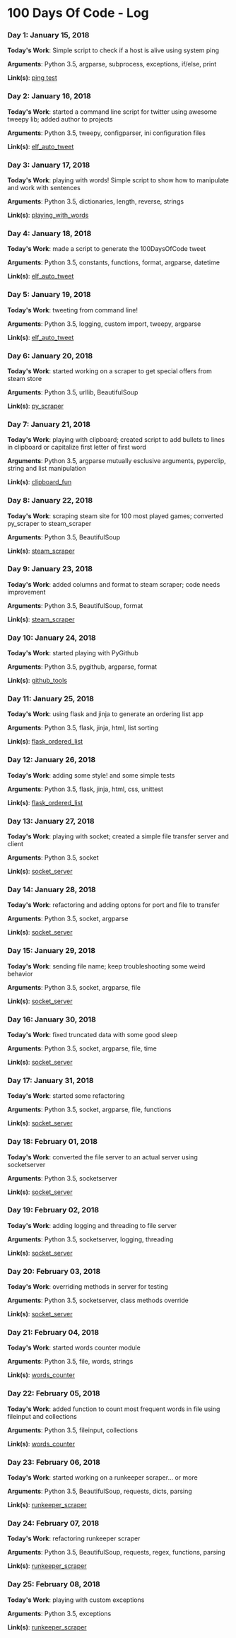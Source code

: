 # 100 Days Of Code - Log

### Day 1: January 15, 2018

**Today's Work**: Simple script to check if a host is alive using system ping

**Arguments**: Python 3.5, argparse, subprocess, exceptions, if/else, print

**Link(s)**: [ping test](ping_test)

### Day 2: January 16, 2018

**Today's Work**: started a command line script for twitter using awesome tweepy lib; added author to projects

**Arguments**: Python 3.5, tweepy, configparser, ini configuration files

**Link(s)**: [elf_auto_tweet](elf_auto_tweet)

### Day 3: January 17, 2018

**Today's Work**: playing with words! Simple script to show how to manipulate and work with sentences

**Arguments**: Python 3.5, dictionaries, length, reverse, strings

**Link(s)**: [playing_with_words](playing_with_words)

### Day 4: January 18, 2018

**Today's Work**: made a script to generate the 100DaysOfCode tweet

**Arguments**: Python 3.5, constants, functions, format, argparse, datetime

**Link(s)**: [elf_auto_tweet](elf_auto_tweet)

### Day 5: January 19, 2018

**Today's Work**: tweeting from command line!

**Arguments**: Python 3.5, logging, custom import, tweepy, argparse

**Link(s)**: [elf_auto_tweet](elf_auto_tweet)

### Day 6: January 20, 2018

**Today's Work**: started working on a scraper to get special offers from steam store

**Arguments**: Python 3.5, urllib, BeautifulSoup

**Link(s)**: [py_scraper](py_scraper)

### Day 7: January 21, 2018

**Today's Work**: playing with clipboard;
created script to add bullets to lines in clipboard or capitalize first letter of first word

**Arguments**: Python 3.5, argparse mutually esclusive arguments, pyperclip, string and list manipulation

**Link(s)**: [clipboard_fun](clipboard_fun)

### Day 8: January 22, 2018

**Today's Work**: scraping steam site for 100 most played games; converted py_scraper to steam_scraper

**Arguments**: Python 3.5, BeautifulSoup

**Link(s)**: [steam_scraper](steam_scraper)

### Day 9: January 23, 2018

**Today's Work**: added columns and format to steam scraper; code needs improvement

**Arguments**: Python 3.5, BeautifulSoup, format

**Link(s)**: [steam_scraper](steam_scraper)

### Day 10: January 24, 2018

**Today's Work**: started playing with PyGithub

**Arguments**: Python 3.5, pygithub, argparse, format

**Link(s)**: [github_tools](github_tools)

### Day 11: January 25, 2018

**Today's Work**: using flask and jinja to generate an ordering list app

**Arguments**: Python 3.5, flask, jinja, html, list sorting

**Link(s)**: [flask_ordered_list](flask_ordered_list)

### Day 12: January 26, 2018

**Today's Work**: adding some style! and some simple tests

**Arguments**: Python 3.5, flask, jinja, html, css, unittest

**Link(s)**: [flask_ordered_list](flask_ordered_list)

### Day 13: January 27, 2018

**Today's Work**: playing with socket; created a simple file transfer server and client

**Arguments**: Python 3.5, socket

**Link(s)**: [socket_server](socket_server)

### Day 14: January 28, 2018

**Today's Work**: refactoring and adding optons for port and file to transfer

**Arguments**: Python 3.5, socket, argparse

**Link(s)**: [socket_server](socket_server)

### Day 15: January 29, 2018

**Today's Work**: sending file name; keep troubleshooting some weird behavior

**Arguments**: Python 3.5, socket, argparse, file

**Link(s)**: [socket_server](socket_server)

### Day 16: January 30, 2018

**Today's Work**: fixed truncated data with some good sleep

**Arguments**: Python 3.5, socket, argparse, file, time

**Link(s)**: [socket_server](socket_server)

### Day 17: January 31, 2018

**Today's Work**: started some refactoring

**Arguments**: Python 3.5, socket, argparse, file, functions

**Link(s)**: [socket_server](socket_server)

### Day 18: February 01, 2018

**Today's Work**: converted the file server to an actual server using socketserver

**Arguments**: Python 3.5, socketserver

**Link(s)**: [socket_server](socket_server)

### Day 19: February 02, 2018

**Today's Work**: adding logging and threading to file server

**Arguments**: Python 3.5, socketserver, logging, threading

**Link(s)**: [socket_server](socket_server)

### Day 20: February 03, 2018

**Today's Work**: overriding methods in server for testing

**Arguments**: Python 3.5, socketserver, class methods override

**Link(s)**: [socket_server](socket_server)

### Day 21: February 04, 2018

**Today's Work**: started words counter module

**Arguments**: Python 3.5, file, words, strings

**Link(s)**: [words_counter](words_counter)

### Day 22: February 05, 2018

**Today's Work**: added function to count most frequent words in file using fileinput and collections

**Arguments**: Python 3.5, fileinput, collections

**Link(s)**: [words_counter](words_counter)

### Day 23: February 06, 2018

**Today's Work**: started working on a runkeeper scraper... or more

**Arguments**: Python 3.5, BeautifulSoup, requests, dicts, parsing

**Link(s)**: [runkeeper_scraper](runkeeper_scraper)

### Day 24: February 07, 2018

**Today's Work**: refactoring runkeeper scraper

**Arguments**: Python 3.5, BeautifulSoup, requests, regex, functions, parsing

**Link(s)**: [runkeeper_scraper](runkeeper_scraper)

### Day 25: February 08, 2018

**Today's Work**: playing with custom exceptions

**Arguments**: Python 3.5, exceptions

**Link(s)**: [runkeeper_scraper](runkeeper_scraper)

